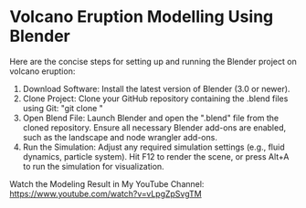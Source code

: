 # Volcano Eruption Modelling Using Blender

Here are the concise steps for setting up and running the Blender project on volcano eruption:
1. Download Software: Install the latest version of Blender (3.0 or newer).
2. Clone Project: Clone your GitHub repository containing the .blend files using Git: "git clone <repo-link>"
3. Open Blend File: Launch Blender and open the ".blend" file from the cloned repository. Ensure all necessary Blender add-ons are enabled, such as the landscape and node wrangler add-ons.
4. Run the Simulation: Adjust any required simulation settings (e.g., fluid dynamics, particle system). Hit F12 to render the scene, or press Alt+A to run the simulation for visualization.

Watch the Modeling Result in My YouTube Channel: https://www.youtube.com/watch?v=vLpgZpSvgTM
